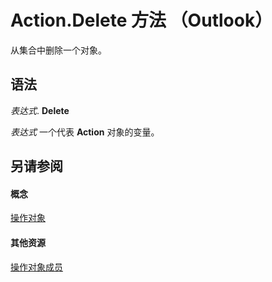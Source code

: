
# Action.Delete 方法 （Outlook）

从集合中删除一个对象。


## 语法

 _表达式_. **Delete**

 _表达式_ 一个代表 **Action** 对象的变量。


## 另请参阅


#### 概念


[操作对象](22bd8d4a-9cf4-bd37-011b-8da3dfadf761.md)
#### 其他资源


[操作对象成员](b423cdd8-c67e-a53b-9166-eacfd5a33e7c.md)